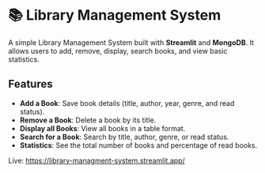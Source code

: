 # 📚 Library Management System

A simple Library Management System built with **Streamlit** and **MongoDB**. It allows users to add, remove, display, search books, and view basic statistics.

## Features
- **Add a Book**: Save book details (title, author, year, genre, and read status).
- **Remove a Book**: Delete a book by its title.
- **Display all Books**: View all books in a table format.
- **Search for a Book**: Search by title, author, genre, or read status.
- **Statistics**: See the total number of books and percentage of read books.

Live: https://library-managment-system.streamlit.app/
